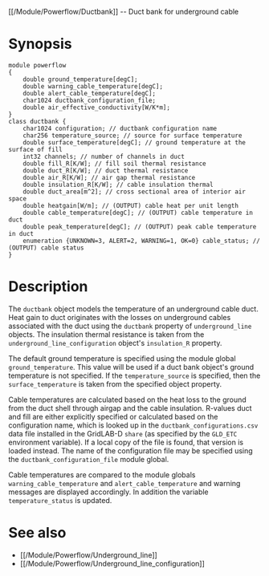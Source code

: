 [[/Module/Powerflow/Ductbank]] -- Duct bank for underground cable

# Synopsis

~~~
module powerflow 
{
	double ground_temperature[degC];
	double warning_cable_temperature[degC];
	double alert_cable_temperature[degC];
	char1024 ductbank_configuration_file;
	double air_effective_conductivity[W/K*m];
}
class ductbank {
	char1024 configuration; // ductbank configuration name
	char256 temperature_source; // source for surface temperature
	double surface_temperature[degC]; // ground temperature at the surface of fill
	int32 channels; // number of channels in duct
	double fill_R[K/W]; // fill soil thermal resistance
	double duct_R[K/W]; // duct thermal resistance
	double air_R[K/W]; // air gap thermal resistance
	double insulation_R[K/W]; // cable insulation thermal
	double duct_area[m^2]; // cross sectional area of interior air space
	double heatgain[W/m]; // (OUTPUT) cable heat per unit length
	double cable_temperature[degC]; // (OUTPUT) cable temperature in duct
	double peak_temperature[degC]; // (OUTPUT) peak cable temperature in duct
	enumeration {UNKNOWN=3, ALERT=2, WARNING=1, OK=0} cable_status; // (OUTPUT) cable status
}
~~~

# Description

The `ductbank` object models the temperature of an underground cable duct. Heat gain to duct originates with the losses on underground cables associated with the duct using the `ductbank` property of `underground_line` objects. The insulation thermal resistance is taken from the `underground_line_configuration` object's `insulation_R` property.

The default ground temperature is specified using the module global `ground_temperature`. This value will be used if a duct bank object's ground temperature is not specified. If the `temperature_source` is specified, then the `surface_temperature` is taken from the specified object property.

Cable temperatures are calculated based on the heat loss to the ground from the duct shell through airgap and the cable insulation.  R-values duct and fill are either explicitly specified or calculated based on the configuration name, which is looked up in the `ductbank_configurations.csv` data file installed in the GridLAB-D `share` (as specified by the `GLD_ETC` environment variable). If a local copy of the file is found, that version is loaded instead.  The name of the configuration file may be specified using the `ductbank_configuration_file` module global.

Cable temperatures are compared to the module globals `warning_cable_temperature` and `alert_cable_temperature` and warning messages are displayed accordingly. In addition the variable `temperature_status` is updated.

# See also

* [[/Module/Powerflow/Underground_line]]
* [[/Module/Powerflow/Underground_line_configuration]]
